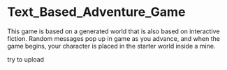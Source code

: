 # Text_Based_Adventure_Game

This game is based on a generated world that is also based on interactive fiction. Random messages pop up in game as you advance, and when the game begins, your character is placed in the starter world inside a mine.


try to upload
